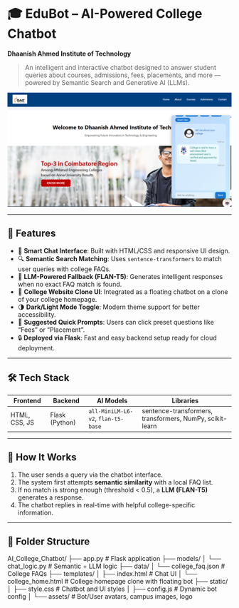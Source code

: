 # 🎓 EduBot – AI-Powered College Chatbot  
**Dhaanish Ahmed Institute of Technology**

> An intelligent and interactive chatbot designed to answer student queries about courses, admissions, fees, placements, and more — powered by Semantic Search and Generative AI (LLMs).

![EduBot Screenshot](backend/static/assets/Screen.png) 

---

## 🚀 Features

- 💬 **Smart Chat Interface**: Built with HTML/CSS and responsive UI design.
- 🔍 **Semantic Search Matching**: Uses `sentence-transformers` to match user queries with college FAQs.
- 🤖 **LLM-Powered Fallback (FLAN-T5)**: Generates intelligent responses when no exact FAQ match is found.
- 📁 **College Website Clone UI**: Integrated as a floating chatbot on a clone of your college homepage.
- 🌗 **Dark/Light Mode Toggle**: Modern theme support for better accessibility.
- 📌 **Suggested Quick Prompts**: Users can click preset questions like “Fees” or “Placement”.
- 🔒 **Deployed via Flask**: Fast and easy backend setup ready for cloud deployment.

---

## 🛠️ Tech Stack

| Frontend | Backend | AI Models | Libraries |
|----------|---------|-----------|-----------|
| HTML, CSS, JS | Flask (Python) | `all-MiniLM-L6-v2`, `flan-t5-base` | sentence-transformers, transformers, NumPy, scikit-learn |

---

## 🧠 How It Works

1. The user sends a query via the chatbot interface.
2. The system first attempts **semantic similarity** with a local FAQ list.
3. If no match is strong enough (threshold < 0.5), a **LLM (FLAN-T5)** generates a response.
4. The chatbot replies in real-time with helpful college-specific information.

---

## 📂 Folder Structure

AI_College_Chatbot/ ├── app.py # Flask application ├── models/ │ └── chat_logic.py # Semantic + LLM logic ├── data/ │ └── college_faq.json # College FAQs ├── templates/ │ ├── index.html # Chat UI │ └── college_home.html # College homepage clone with floating bot ├── static/ │ ├── style.css # Chatbot and UI styles │ ├── config.js # Dynamic bot config │ └── assets/ # Bot/User avatars, campus images, logo
